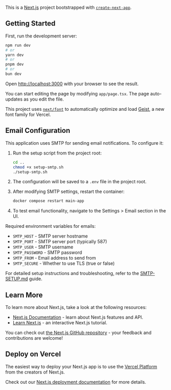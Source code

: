 This is a [Next.js](https://nextjs.org) project bootstrapped with [`create-next-app`](https://nextjs.org/docs/app/api-reference/cli/create-next-app).

## Getting Started

First, run the development server:

```bash
npm run dev
# or
yarn dev
# or
pnpm dev
# or
bun dev
```

Open [http://localhost:3000](http://localhost:3000) with your browser to see the result.

You can start editing the page by modifying `app/page.tsx`. The page auto-updates as you edit the file.

This project uses [`next/font`](https://nextjs.org/docs/app/building-your-application/optimizing/fonts) to automatically optimize and load [Geist](https://vercel.com/font), a new font family for Vercel.

## Email Configuration

This application uses SMTP for sending email notifications. To configure it:

1. Run the setup script from the project root:

   ```bash
   cd ..
   chmod +x setup-smtp.sh
   ./setup-smtp.sh
   ```

2. The configuration will be saved to a `.env` file in the project root.

3. After modifying SMTP settings, restart the container:

   ```bash
   docker compose restart main-app
   ```

4. To test email functionality, navigate to the Settings > Email section in the UI.

Required environment variables for emails:

- `SMTP_HOST` - SMTP server hostname
- `SMTP_PORT` - SMTP server port (typically 587)
- `SMTP_USER` - SMTP username
- `SMTP_PASSWORD` - SMTP password
- `SMTP_FROM` - Email address to send from
- `SMTP_SECURE` - Whether to use TLS (true or false)

For detailed setup instructions and troubleshooting, refer to the [SMTP-SETUP.md](../SMTP-SETUP.md) guide.

## Learn More

To learn more about Next.js, take a look at the following resources:

- [Next.js Documentation](https://nextjs.org/docs) - learn about Next.js features and API.
- [Learn Next.js](https://nextjs.org/learn) - an interactive Next.js tutorial.

You can check out [the Next.js GitHub repository](https://github.com/vercel/next.js) - your feedback and contributions are welcome!

## Deploy on Vercel

The easiest way to deploy your Next.js app is to use the [Vercel Platform](https://vercel.com/new?utm_medium=default-template&filter=next.js&utm_source=create-next-app&utm_campaign=create-next-app-readme) from the creators of Next.js.

Check out our [Next.js deployment documentation](https://nextjs.org/docs/app/building-your-application/deploying) for more details.
